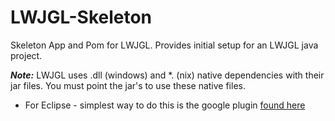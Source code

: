 LWJGL-Skeleton
==============
Skeleton App and Pom for LWJGL.  Provides initial setup for an LWJGL java project.


**_Note:_**  LWJGL uses .dll (windows) and *. (nix) native dependencies with their jar files.  You must point the jar's to use these native files.

- For Eclipse - simplest way to do this is the google plugin [found here](https://code.google.com/p/mavennatives/)